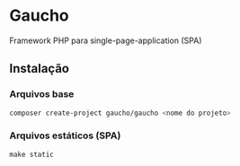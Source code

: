 # Gaucho

Framework PHP para single-page-application (SPA)

## Instalação

### Arquivos base

```bash
composer create-project gaucho/gaucho <nome do projeto>
```

### Arquivos estáticos (SPA)

```
make static
```